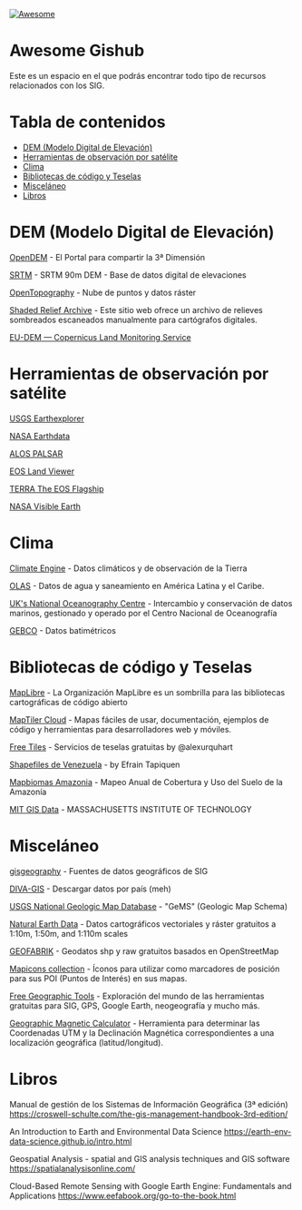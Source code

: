[![Awesome](https://awesome.re/badge-flat.svg)](https://awesome.re)

Awesome Gishub
==============

Este es un espacio en el que podrás encontrar todo tipo de recursos relacionados con los SIG.

Tabla de contenidos
===================

<!--ts-->
* [DEM (Modelo Digital de Elevación)](#dem-modelo-digital-de-elevación)
* [Herramientas de observación por satélite](herramientas-de-observación-por-satélite)
* [Clima](#clima)
* [Bibliotecas de código y Teselas](#bibliotecas-de-código-y-teselas)
* [Misceláneo](#misceláneo)
* [Libros](#libros)
<!--te-->


DEM (Modelo Digital de Elevación)
================================

[OpenDEM](https://opendem.info/index.html) - El Portal para compartir la 3ª Dimensión

[SRTM](https://srtm.csi.cgiar.org/) - SRTM 90m DEM - Base de datos digital de elevaciones 

[OpenTopography](https://portal.opentopography.org/dataCatalog) - Nube de puntos y datos ráster

[Shaded Relief Archive](https://www.shadedreliefarchive.com/) - Este sitio web ofrece un archivo de relieves sombreados escaneados manualmente para cartógrafos digitales.

[EU-DEM — Copernicus Land Monitoring Service](https://land.copernicus.eu/imagery-in-situ/eu-dem) 


Herramientas de observación por satélite
========================================

[USGS Earthexplorer](https://earthexplorer.usgs.gov/)

[NASA Earthdata](https://search.earthdata.nasa.gov/search)

[ALOS PALSAR](https://search.asf.alaska.edu/#/) 

[EOS Land Viewer](https://eos.com/landviewer)

[TERRA The EOS Flagship](https://terra.nasa.gov/)

[NASA Visible Earth](https://visibleearth.nasa.gov/view_cat.php?categoryID=1484)


Clima
=====

[Climate Engine](https://climateengine.org/) - Datos climáticos y de observación de la Tierra

[OLAS](https://www.olasdata.org/es/datasets/) - Datos de agua y saneamiento en América Latina y el Caribe.

[UK's National Oceanography Centre](https://www.bodc.ac.uk/resources/products/) - Intercambio y conservación de datos marinos, gestionado y operado por el Centro Nacional de Oceanografía

[GEBCO](https://www.gebco.net/data_and_products/gridded_bathymetry_data/) - Datos batimétricos


Bibliotecas de código y Teselas
===============================

[MapLibre](https://maplibre.org/projects/) - La Organización MapLibre es un sombrilla para las bibliotecas cartográficas de código abierto

[MapTiler Cloud](https://cloud.maptiler.com/maps/) - Mapas fáciles de usar, documentación, ejemplos de código y herramientas para desarrolladores web y móviles.

[Free Tiles](http://alexurquhart.github.io/free-tiles/) - Servicios de teselas gratuitas by @alexurquhart

[Shapefiles de Venezuela](https://tapiquen-sig.jimdofree.com/descargas-gratuitas/venezuela/) - by Efrain Tapiquen 

[Mapbiomas Amazonia](https://plataforma.amazonia.mapbiomas.org/) - Mapeo Anual de Cobertura y Uso del Suelo de la Amazonía
 
[MIT GIS Data](https://libguides.mit.edu/gis/GISdata) - MASSACHUSETTS INSTITUTE OF TECHNOLOGY


Misceláneo
==========

[gisgeography](https://gisgeography.com/category/data-sources/) - Fuentes de datos geográficos de SIG

[DIVA-GIS](https://www.diva-gis.org/gdata) - Descargar datos por país (meh)

[USGS National Geologic Map Database](https://ngmdb.usgs.gov/Info/standards/GeMS/) - "GeMS" (Geologic Map Schema)

[Natural Earth Data](https://www.naturalearthdata.com/downloads/) - Datos cartográficos vectoriales y ráster gratuitos a 1:10m, 1:50m, and 1:110m scales

[GEOFABRIK](https://www.geofabrik.de/data/download.html) - Geodatos shp y raw gratuitos basados en OpenStreetMap

[Mapicons collection](https://mapicons.mapsmarker.com/) - Íconos para utilizar como marcadores de posición para sus POI (Puntos de Interés) en sus mapas.

[Free Geographic Tools](https://freegeographytools.com/downloads) - Exploración del mundo de las herramientas gratuitas para SIG, GPS, Google Earth, neogeografía y mucho más.

[Geographic Magnetic Calculator](https://geosaber.blogspot.com/2010/01/geographic-magnetic-calculator.html) - Herramienta para determinar las Coordenadas UTM y la Declinación Magnética correspondientes a una localización geográfica (latitud/longitud).


Libros
======

Manual de gestión de los Sistemas de Información Geográfica (3ª edición) https://croswell-schulte.com/the-gis-management-handbook-3rd-edition/

An Introduction to Earth and Environmental Data Science https://earth-env-data-science.github.io/intro.html

Geospatial Analysis - spatial and GIS analysis techniques and GIS software https://spatialanalysisonline.com/ 

Cloud-Based Remote Sensing with Google Earth Engine: Fundamentals and Applications https://www.eefabook.org/go-to-the-book.html
